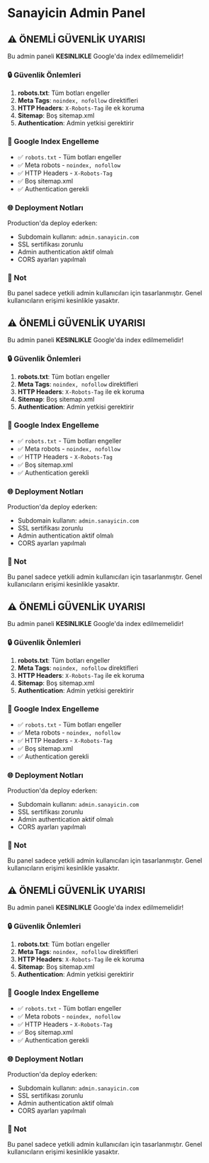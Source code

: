 # Sanayicin Admin Panel

## ⚠️ ÖNEMLİ GÜVENLİK UYARISI

Bu admin paneli **KESINLIKLE** Google'da index edilmemelidir!

### 🔒 Güvenlik Önlemleri

1. **robots.txt**: Tüm botları engeller
2. **Meta Tags**: `noindex, nofollow` direktifleri
3. **HTTP Headers**: `X-Robots-Tag` ile ek koruma
4. **Sitemap**: Boş sitemap.xml
5. **Authentication**: Admin yetkisi gerektirir

### 🚫 Google Index Engelleme

- ✅ `robots.txt` - Tüm botları engeller
- ✅ Meta robots - `noindex, nofollow`
- ✅ HTTP Headers - `X-Robots-Tag`
- ✅ Boş sitemap.xml
- ✅ Authentication gerekli

### 🌐 Deployment Notları

Production'da deploy ederken:
- Subdomain kullanın: `admin.sanayicin.com`
- SSL sertifikası zorunlu
- Admin authentication aktif olmalı
- CORS ayarları yapılmalı

### 📝 Not

Bu panel sadece yetkili admin kullanıcıları için tasarlanmıştır.
Genel kullanıcıların erişimi kesinlikle yasaktır.


## ⚠️ ÖNEMLİ GÜVENLİK UYARISI

Bu admin paneli **KESINLIKLE** Google'da index edilmemelidir!

### 🔒 Güvenlik Önlemleri

1. **robots.txt**: Tüm botları engeller
2. **Meta Tags**: `noindex, nofollow` direktifleri
3. **HTTP Headers**: `X-Robots-Tag` ile ek koruma
4. **Sitemap**: Boş sitemap.xml
5. **Authentication**: Admin yetkisi gerektirir

### 🚫 Google Index Engelleme

- ✅ `robots.txt` - Tüm botları engeller
- ✅ Meta robots - `noindex, nofollow`
- ✅ HTTP Headers - `X-Robots-Tag`
- ✅ Boş sitemap.xml
- ✅ Authentication gerekli

### 🌐 Deployment Notları

Production'da deploy ederken:
- Subdomain kullanın: `admin.sanayicin.com`
- SSL sertifikası zorunlu
- Admin authentication aktif olmalı
- CORS ayarları yapılmalı

### 📝 Not

Bu panel sadece yetkili admin kullanıcıları için tasarlanmıştır.
Genel kullanıcıların erişimi kesinlikle yasaktır.


## ⚠️ ÖNEMLİ GÜVENLİK UYARISI

Bu admin paneli **KESINLIKLE** Google'da index edilmemelidir!

### 🔒 Güvenlik Önlemleri

1. **robots.txt**: Tüm botları engeller
2. **Meta Tags**: `noindex, nofollow` direktifleri
3. **HTTP Headers**: `X-Robots-Tag` ile ek koruma
4. **Sitemap**: Boş sitemap.xml
5. **Authentication**: Admin yetkisi gerektirir

### 🚫 Google Index Engelleme

- ✅ `robots.txt` - Tüm botları engeller
- ✅ Meta robots - `noindex, nofollow`
- ✅ HTTP Headers - `X-Robots-Tag`
- ✅ Boş sitemap.xml
- ✅ Authentication gerekli

### 🌐 Deployment Notları

Production'da deploy ederken:
- Subdomain kullanın: `admin.sanayicin.com`
- SSL sertifikası zorunlu
- Admin authentication aktif olmalı
- CORS ayarları yapılmalı

### 📝 Not

Bu panel sadece yetkili admin kullanıcıları için tasarlanmıştır.
Genel kullanıcıların erişimi kesinlikle yasaktır.


## ⚠️ ÖNEMLİ GÜVENLİK UYARISI

Bu admin paneli **KESINLIKLE** Google'da index edilmemelidir!

### 🔒 Güvenlik Önlemleri

1. **robots.txt**: Tüm botları engeller
2. **Meta Tags**: `noindex, nofollow` direktifleri
3. **HTTP Headers**: `X-Robots-Tag` ile ek koruma
4. **Sitemap**: Boş sitemap.xml
5. **Authentication**: Admin yetkisi gerektirir

### 🚫 Google Index Engelleme

- ✅ `robots.txt` - Tüm botları engeller
- ✅ Meta robots - `noindex, nofollow`
- ✅ HTTP Headers - `X-Robots-Tag`
- ✅ Boş sitemap.xml
- ✅ Authentication gerekli

### 🌐 Deployment Notları

Production'da deploy ederken:
- Subdomain kullanın: `admin.sanayicin.com`
- SSL sertifikası zorunlu
- Admin authentication aktif olmalı
- CORS ayarları yapılmalı

### 📝 Not

Bu panel sadece yetkili admin kullanıcıları için tasarlanmıştır.
Genel kullanıcıların erişimi kesinlikle yasaktır.

